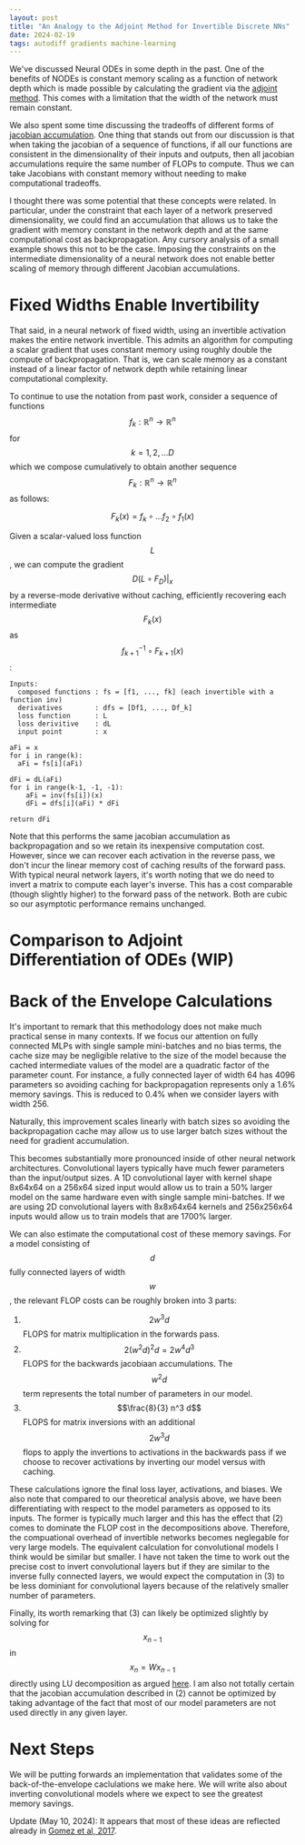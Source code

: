 ```yaml
---
layout: post
title: "An Analogy to the Adjoint Method for Invertible Discrete NNs"
date: 2024-02-19
tags: autodiff gradients machine-learning
---
```


We've discussed Neural ODEs in some depth in the past. One of the benefits of NODEs is constant memory scaling as a function of network depth which is made possible by calculating the gradient via the [adjoint method](). This comes with a limitation that the width of the network must remain constant.

We also spent some time discussing the tradeoffs of different forms of [jacobian accumulation](https://frankwang95.github.io/2020/05/fwd-vs-reverse-mode-autodiff). One thing that stands out from our discussion is that when taking the jacobian of a sequence of functions, if all our functions are consistent in the dimensionality of their inputs and outputs, then all jacobian accumulations require the same number of FLOPs to compute. Thus we can take Jacobians with constant memory without needing to make computational tradeoffs. 

I thought there was some potential that these concepts were related. In particular, under the constraint that each layer of a network preserved dimensionality, we could find an accumulation that allows us to take the gradient with memory constant in the network depth and at the same computational cost as backpropagation. Any cursory analysis of a small example shows this not to be the case. Imposing the constraints on the intermediate dimensionality of a neural network does not enable better scaling of memory through different Jacobian accumulations.

# Fixed Widths Enable Invertibility

That said, in a neural network of fixed width, using an invertible activation makes the entire network invertible. This admits an algorithm for computing a scalar gradient that uses constant memory using roughly double the compute of backpropagation. That is, we can scale memory as a constant instead of a linear factor of network depth while retaining linear computational complexity.

To continue to use the notation from past work, consider a sequence of functions $$f_k: \mathbb{R}^n \rightarrow \mathbb{R}^n$$ for $$k = 1, 2, \ldots D$$ which we compose cumulatively to obtain another sequence $$F_k:\mathbb{R}^n \rightarrow \mathbb{R}^n$$ as follows:

$$F_k(x) = f_{k} \circ \ldots f_2 \circ f_1 (x)$$

Given a scalar-valued loss function $$L$$, we can compute the gradient $$D(L \circ F_D) \bigg\vert_x$$ by a reverse-mode derivative without caching, efficiently recovering each intermediate $$F_k(x)$$ as $$f_{k + 1}^{-1} \circ F_{k + 1} (x)$$:

```
Inputs:
  composed functions : fs = [f1, ..., fk] (each invertible with a function inv)
  derivatives        : dfs = [Df1, ..., Df_k]
  loss function      : L
  loss derivitive    : dL
  input point        : x

aFi = x
for i in range(k):
  aFi = fs[i](aFi)

dFi = dL(aFi)
for i in range(k-1, -1, -1):
    aFi = inv(fs[i])(x)
    dFi = dfs[i](aFi) * dFi

return dFi
```


Note that this performs the same jacobian accumulation as backpropagation and so we retain its inexpensive computation cost. However, since we can recover each activation in the reverse pass, we don't incur the linear memory cost of caching results of the forward pass. With typical neural network layers, it's worth noting that we do need to invert a matrix to compute each layer's inverse. This has a cost comparable (though slightly higher) to the forward pass of the network. Both are cubic so our asymptotic performance remains unchanged.

# Comparison to Adjoint Differentiation of ODEs (WIP)

# Back of the Envelope Calculations

It's important to remark that this methodology does not make much practical sense in many contexts. If we focus our attention on fully connected MLPs with single sample mini-batches and no bias terms, the cache size may be negligible relative to the size of the model because the cached intermediate values of the model are a quadratic factor of the parameter count. For instance, a fully connected layer of width 64 has 4096 parameters so avoiding caching for backpropagation represents only a 1.6% memory savings. This is reduced to 0.4% when we consider layers with width 256. 

Naturally, this improvement scales linearly with batch sizes so avoiding the backpropagation cache may allow us to use larger batch sizes without the need for gradient accumulation.

This becomes substantially more pronounced inside of other neural network architectures. Convolutional layers typically have much fewer parameters than the input/output sizes. A 1D convolutional layer with kernel shape 8x64x64 on a 256x64 sized input would allow us to train a 50% larger model on the same hardware even with single sample mini-batches. If we are using 2D convolutional layers with 8x8x64x64 kernels and 256x256x64 inputs would allow us to train models that are 1700% larger.

We can also estimate the computational cost of these memory savings. For a model consisting of $$d$$ fully connected layers of width $$w$$, the relevant FLOP costs can be roughly broken into 3 parts:

1. $$2w^3 d$$ FLOPS for matrix multiplication in the forwards pass.
2. $$2 (w^2 d)^2 d = 2 w^4 d^3$$ FLOPS for the backwards jacobiaan accumulations. The $$w^2 d$$ term represents the total number of parameters in our model.
3. $$\frac{8}{3} n^3 d$$ FLOPS for matrix inversions with an additional $$2 w^3 d$$ flops to apply the invertions to activations in the backwards pass if we choose to recover activations by inverting our model versus with caching.

These calculations ignore the final loss layer, activations, and biases. We also note that compared to our theoretical analysis above, we have been differentiating with respect to the model parameters as opposed to its inputs. The former is typically much larger and this has the effect that (2) comes to dominate the FLOP cost in the decompositions above. Therefore, the compuational overhead of invertible networks becomes neglegable for very large models. The equivalent calculation for convolutional models I think would be similar but smaller. I have not taken the time to work out the precise cost to invert convolutional layers but if they are similar to the inverse fully connected layers, we would expect the computation in (3) to be less dominiant for convolutional layers because of the relatively smaller number of parameters.

Finally, its worth remarking that (3) can likely be optimized slightly by solving for $$x_{n-1}$$ in $$x_n = W x_{n-1}$$ directly using LU decomposition as argued [here](https://gregorygundersen.com/blog/2020/12/09/matrix-inversion). I am also not totally certain that the jacobian accumulation described in (2) cannot be optimized by taking advantage of the fact that most of our model parameters are not used directly in any given layer.

# Next Steps

We will be putting forwards an implementation that validates some of the back-of-the-envelope caclulations we make here. We will write also about inverting convolutional models where we expect to see the greatest memory savings.

Update (May 10, 2024): It appears that most of these ideas are reflected already in [Gomez et al, 2017](https://arxiv.org/abs/1707.04585).
